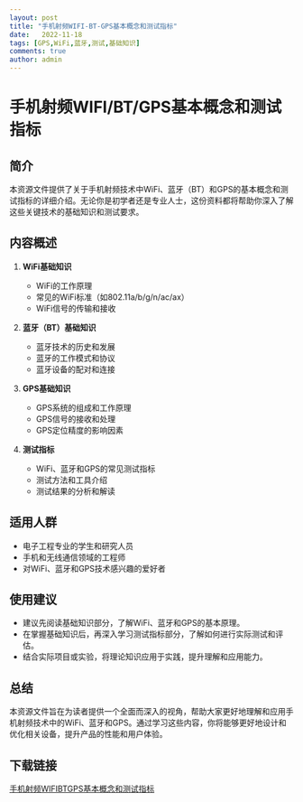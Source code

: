 ```yaml
---
layout: post
title: "手机射频WIFI-BT-GPS基本概念和测试指标"
date:   2022-11-18
tags: [GPS,WiFi,蓝牙,测试,基础知识]
comments: true
author: admin
---
```

# 手机射频WIFI/BT/GPS基本概念和测试指标

## 简介

本资源文件提供了关于手机射频技术中WiFi、蓝牙（BT）和GPS的基本概念和测试指标的详细介绍。无论你是初学者还是专业人士，这份资料都将帮助你深入了解这些关键技术的基础知识和测试要求。

## 内容概述

1. **WiFi基础知识**
   - WiFi的工作原理
   - 常见的WiFi标准（如802.11a/b/g/n/ac/ax）
   - WiFi信号的传输和接收

2. **蓝牙（BT）基础知识**
   - 蓝牙技术的历史和发展
   - 蓝牙的工作模式和协议
   - 蓝牙设备的配对和连接

3. **GPS基础知识**
   - GPS系统的组成和工作原理
   - GPS信号的接收和处理
   - GPS定位精度的影响因素

4. **测试指标**
   - WiFi、蓝牙和GPS的常见测试指标
   - 测试方法和工具介绍
   - 测试结果的分析和解读

## 适用人群

- 电子工程专业的学生和研究人员
- 手机和无线通信领域的工程师
- 对WiFi、蓝牙和GPS技术感兴趣的爱好者

## 使用建议

- 建议先阅读基础知识部分，了解WiFi、蓝牙和GPS的基本原理。
- 在掌握基础知识后，再深入学习测试指标部分，了解如何进行实际测试和评估。
- 结合实际项目或实验，将理论知识应用于实践，提升理解和应用能力。

## 总结

本资源文件旨在为读者提供一个全面而深入的视角，帮助大家更好地理解和应用手机射频技术中的WiFi、蓝牙和GPS。通过学习这些内容，你将能够更好地设计和优化相关设备，提升产品的性能和用户体验。

## 下载链接

[手机射频WIFIBTGPS基本概念和测试指标](https://pan.quark.cn/s/8b45dd6b77ac)